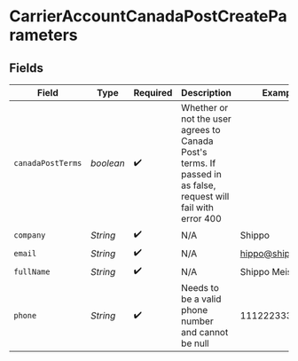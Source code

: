 # CarrierAccountCanadaPostCreateParameters


## Fields

| Field                                                                                                          | Type                                                                                                           | Required                                                                                                       | Description                                                                                                    | Example                                                                                                        |
| -------------------------------------------------------------------------------------------------------------- | -------------------------------------------------------------------------------------------------------------- | -------------------------------------------------------------------------------------------------------------- | -------------------------------------------------------------------------------------------------------------- | -------------------------------------------------------------------------------------------------------------- |
| `canadaPostTerms`                                                                                              | *boolean*                                                                                                      | :heavy_check_mark:                                                                                             | Whether or not the user agrees to Canada Post's terms. If passed in as false, request will fail with error 400 |                                                                                                                |
| `company`                                                                                                      | *String*                                                                                                       | :heavy_check_mark:                                                                                             | N/A                                                                                                            | Shippo                                                                                                         |
| `email`                                                                                                        | *String*                                                                                                       | :heavy_check_mark:                                                                                             | N/A                                                                                                            | hippo@shippo.com                                                                                               |
| `fullName`                                                                                                     | *String*                                                                                                       | :heavy_check_mark:                                                                                             | N/A                                                                                                            | Shippo Meister                                                                                                 |
| `phone`                                                                                                        | *String*                                                                                                       | :heavy_check_mark:                                                                                             | Needs to be a valid phone number and cannot be null                                                            | 1112223333                                                                                                     |